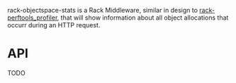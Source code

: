 rack-objectspace-stats is a Rack Middleware, similar in design to
[rack-perftools_profiler](https://github.com/bhb/rack-perftools_profiler), that
will show information about all object allocations that occurr during an HTTP
request.

API
===

TODO
